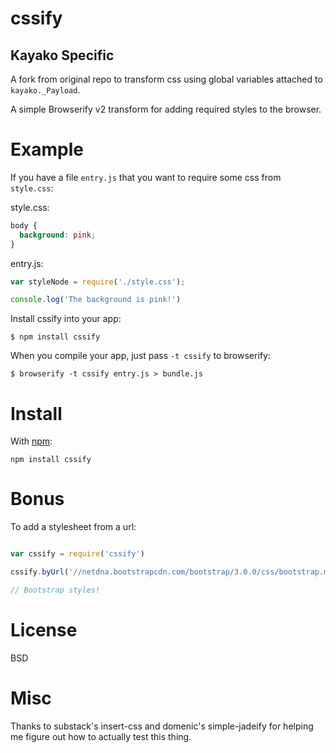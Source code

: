 # cssify #

## Kayako Specific

A fork from original repo to transform css using global variables attached to `kayako._Payload`.

A simple Browserify v2 transform for adding required styles to the browser.

# Example

If you have a file `entry.js` that you want to require some css from `style.css`:

style.css:
``` css
body {
  background: pink;
}
```

entry.js:
``` js
var styleNode = require('./style.css');

console.log('The background is pink!')
```

Install cssify into your app:

```
$ npm install cssify
```

When you compile your app, just pass `-t cssify` to browserify:

```
$ browserify -t cssify entry.js > bundle.js
```


# Install

With [npm](https://npmjs.org):

```
npm install cssify
```

# Bonus

To add a stylesheet from a url:

``` js

var cssify = require('cssify')

cssify.byUrl('//netdna.bootstrapcdn.com/bootstrap/3.0.0/css/bootstrap.min.css')

// Bootstrap styles!

```

# License

BSD

# Misc

Thanks to substack's insert-css and domenic's simple-jadeify for helping me figure out how to actually test this thing.
